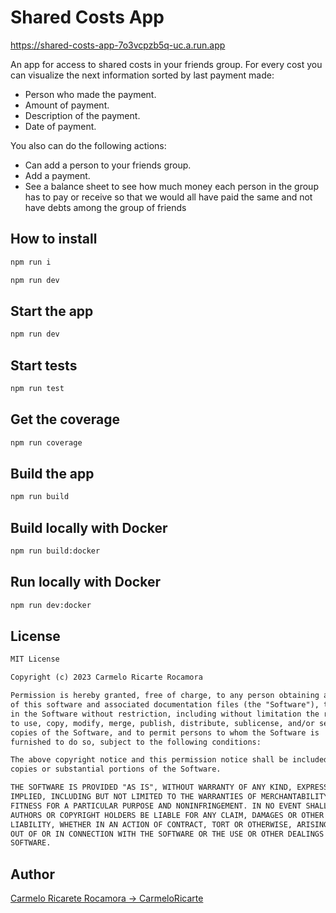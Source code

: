 # Shared Costs App

https://shared-costs-app-7o3vcpzb5q-uc.a.run.app

An app for access to shared costs in your friends group. For every cost you can visualize the next information sorted by last payment made:

- Person who made the payment.
- Amount of payment.
- Description of the payment.
- Date of payment.

You also can do the following actions:

- Can add a person to your friends group.
- Add a payment.
- See a balance sheet to see how much money each person in the group has to pay or receive so that we would all have paid the same and not have debts among the group of friends

## How to install

```bash
npm run i
```

```bash
npm run dev
```

## Start the app

```bash
npm run dev
```

## Start tests

```bash
npm run test
```

## Get the coverage

```bash
npm run coverage
```

## Build the app

```bash
npm run build
```

## Build locally with Docker

```bash
npm run build:docker
```

## Run locally with Docker

```bash
npm run dev:docker
```

## License

```txt
MIT License

Copyright (c) 2023 Carmelo Ricarte Rocamora

Permission is hereby granted, free of charge, to any person obtaining a copy
of this software and associated documentation files (the "Software"), to deal
in the Software without restriction, including without limitation the rights
to use, copy, modify, merge, publish, distribute, sublicense, and/or sell
copies of the Software, and to permit persons to whom the Software is
furnished to do so, subject to the following conditions:

The above copyright notice and this permission notice shall be included in all
copies or substantial portions of the Software.

THE SOFTWARE IS PROVIDED "AS IS", WITHOUT WARRANTY OF ANY KIND, EXPRESS OR
IMPLIED, INCLUDING BUT NOT LIMITED TO THE WARRANTIES OF MERCHANTABILITY,
FITNESS FOR A PARTICULAR PURPOSE AND NONINFRINGEMENT. IN NO EVENT SHALL THE
AUTHORS OR COPYRIGHT HOLDERS BE LIABLE FOR ANY CLAIM, DAMAGES OR OTHER
LIABILITY, WHETHER IN AN ACTION OF CONTRACT, TORT OR OTHERWISE, ARISING FROM,
OUT OF OR IN CONNECTION WITH THE SOFTWARE OR THE USE OR OTHER DEALINGS IN THE
SOFTWARE.
```

## Author

[Carmelo Ricarete Rocamora -> CarmeloRicarte](https://github.com/CarmeloRicarte)

